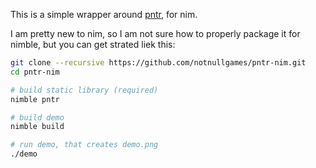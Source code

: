 This is a simple wrapper around [pntr](https://github.com/robloach/pntr), for nim.

I am pretty new to nim, so I am not sure how to properly package it for nimble, but you can get strated liek this:


```sh
git clone --recursive https://github.com/notnullgames/pntr-nim.git
cd pntr-nim

# build static library (required)
nimble pntr

# build demo
nimble build

# run demo, that creates demo.png
./demo
```